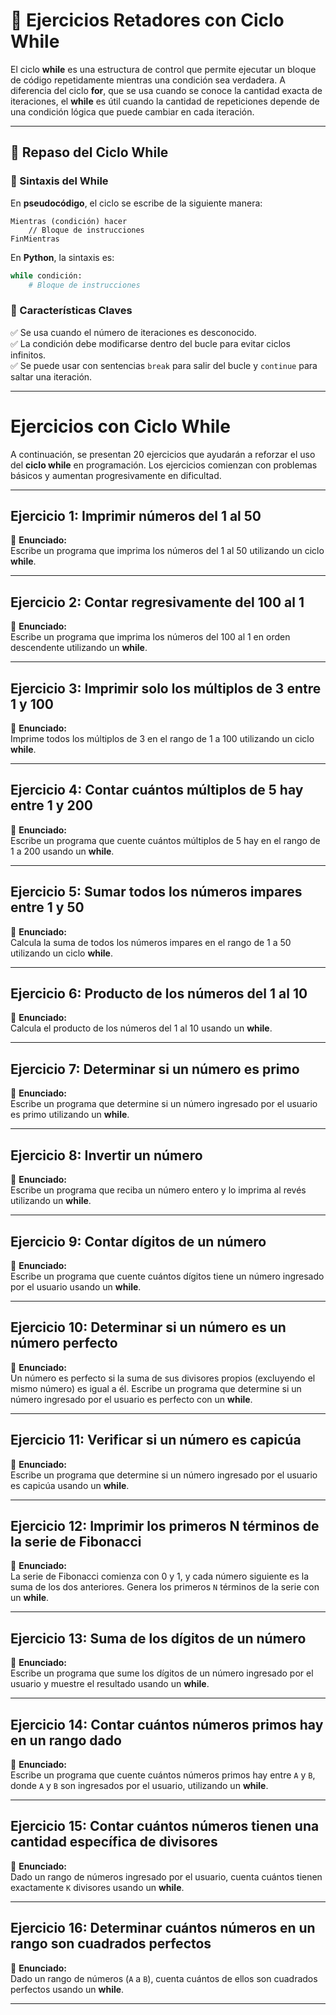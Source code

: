 
# **🔄 Ejercicios Retadores con Ciclo While**

El ciclo **while** es una estructura de control que permite ejecutar un bloque de código repetidamente mientras una condición sea verdadera. A diferencia del ciclo **for**, que se usa cuando se conoce la cantidad exacta de iteraciones, el **while** es útil cuando la cantidad de repeticiones depende de una condición lógica que puede cambiar en cada iteración.

---

## **📌 Repaso del Ciclo While**

### **📌 Sintaxis del While**
En **pseudocódigo**, el ciclo se escribe de la siguiente manera:
```pseudocode
Mientras (condición) hacer
    // Bloque de instrucciones
FinMientras
```

En **Python**, la sintaxis es:
```python
while condición:
    # Bloque de instrucciones
```

### **📌 Características Claves**
✅ Se usa cuando el número de iteraciones es desconocido.  
✅ La condición debe modificarse dentro del bucle para evitar ciclos infinitos.  
✅ Se puede usar con sentencias `break` para salir del bucle y `continue` para saltar una iteración.

---

# **Ejercicios con Ciclo While**

A continuación, se presentan 20 ejercicios que ayudarán a reforzar el uso del **ciclo while** en programación. Los ejercicios comienzan con problemas básicos y aumentan progresivamente en dificultad.

---

## **Ejercicio 1: Imprimir números del 1 al 50**  
📌 **Enunciado:**  
Escribe un programa que imprima los números del 1 al 50 utilizando un ciclo **while**.

---

## **Ejercicio 2: Contar regresivamente del 100 al 1**  
📌 **Enunciado:**  
Escribe un programa que imprima los números del 100 al 1 en orden descendente utilizando un **while**.

---

## **Ejercicio 3: Imprimir solo los múltiplos de 3 entre 1 y 100**  
📌 **Enunciado:**  
Imprime todos los múltiplos de 3 en el rango de 1 a 100 utilizando un ciclo **while**.

---

## **Ejercicio 4: Contar cuántos múltiplos de 5 hay entre 1 y 200**  
📌 **Enunciado:**  
Escribe un programa que cuente cuántos múltiplos de 5 hay en el rango de 1 a 200 usando un **while**.

---

## **Ejercicio 5: Sumar todos los números impares entre 1 y 50**  
📌 **Enunciado:**  
Calcula la suma de todos los números impares en el rango de 1 a 50 utilizando un ciclo **while**.

---

## **Ejercicio 6: Producto de los números del 1 al 10**  
📌 **Enunciado:**  
Calcula el producto de los números del 1 al 10 usando un **while**.

---

## **Ejercicio 7: Determinar si un número es primo**  
📌 **Enunciado:**  
Escribe un programa que determine si un número ingresado por el usuario es primo utilizando un **while**.

---

## **Ejercicio 8: Invertir un número**  
📌 **Enunciado:**  
Escribe un programa que reciba un número entero y lo imprima al revés utilizando un **while**.

---

## **Ejercicio 9: Contar dígitos de un número**  
📌 **Enunciado:**  
Escribe un programa que cuente cuántos dígitos tiene un número ingresado por el usuario usando un **while**.

---

## **Ejercicio 10: Determinar si un número es un número perfecto**  
📌 **Enunciado:**  
Un número es perfecto si la suma de sus divisores propios (excluyendo el mismo número) es igual a él. Escribe un programa que determine si un número ingresado por el usuario es perfecto con un **while**.

---

## **Ejercicio 11: Verificar si un número es capicúa**  
📌 **Enunciado:**  
Escribe un programa que determine si un número ingresado por el usuario es capicúa usando un **while**.

---

## **Ejercicio 12: Imprimir los primeros N términos de la serie de Fibonacci**  
📌 **Enunciado:**  
La serie de Fibonacci comienza con 0 y 1, y cada número siguiente es la suma de los dos anteriores. Genera los primeros `N` términos de la serie con un **while**.

---

## **Ejercicio 13: Suma de los dígitos de un número**  
📌 **Enunciado:**  
Escribe un programa que sume los dígitos de un número ingresado por el usuario y muestre el resultado usando un **while**.

---

## **Ejercicio 14: Contar cuántos números primos hay en un rango dado**  
📌 **Enunciado:**  
Escribe un programa que cuente cuántos números primos hay entre `A` y `B`, donde `A` y `B` son ingresados por el usuario, utilizando un **while**.

---


## **Ejercicio 15: Contar cuántos números tienen una cantidad específica de divisores**  
📌 **Enunciado:**  
Dado un rango de números ingresado por el usuario, cuenta cuántos tienen exactamente `K` divisores usando un **while**.


---

## **Ejercicio 16: Determinar cuántos números en un rango son cuadrados perfectos**  
📌 **Enunciado:**  
Dado un rango de números (`A` a `B`), cuenta cuántos de ellos son cuadrados perfectos usando un **while**.

---
